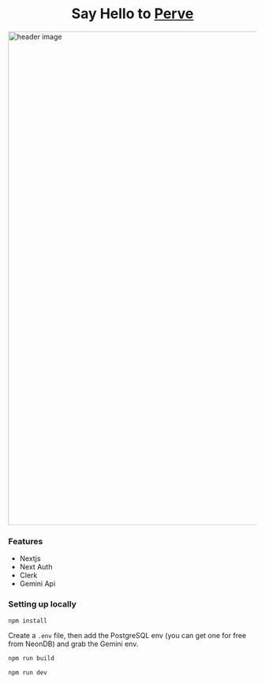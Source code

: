 <h1 align="center">Say Hello to <a href="https://preve.onrender.com/">Perve</a>
</h1>
 <img width="1000" alt="header image" src="/header.webp">


### Features
- Nextjs
- Next Auth
- Clerk
- Gemini Api

### Setting up locally
```bash
npm install
```
Create a `.env` file, then add the PostgreSQL env (you can get one for free from NeonDB) and grab the Gemini env.
```bash
npm run build
```
```bash
npm run dev
```